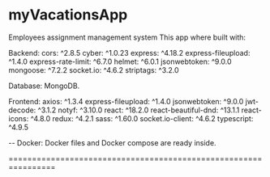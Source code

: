 # myVacationsApp

Employees assignment management system 
This app where built with:

Backend: 
        cors: ^2.8.5
        cyber: ^1.0.23
        express: ^4.18.2
        express-fileupload: ^1.4.0
        express-rate-limit: ^6.7.0
        helmet: ^6.0.1
        jsonwebtoken: ^9.0.0
        mongoose: ^7.2.2
        socket.io: ^4.6.2
        striptags: ^3.2.0

Database: MongoDB.

Frontend: 
    axios: ^1.3.4
    express-fileupload: ^1.4.0
    jsonwebtoken: ^9.0.0
    jwt-decode: ^3.1.2
    notyf: ^3.10.0
    react: ^18.2.0
    react-beautiful-dnd: ^13.1.1
    react-icons: ^4.8.0
    redux: ^4.2.1
    sass: ^1.60.0
    socket.io-client: ^4.6.2
    typescript: ^4.9.5

-- Docker: Docker files and Docker compose are ready inside.

================================================================

